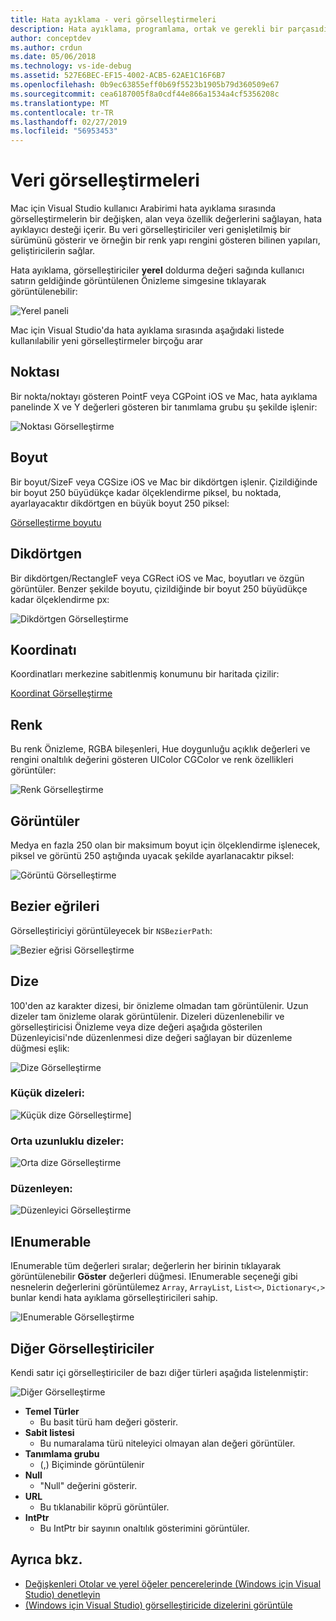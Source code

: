 ```yaml
---
title: Hata ayıklama - veri görselleştirmeleri
description: Hata ayıklama, programlama, ortak ve gerekli bir parçasıdır. Mac için Visual Studio kolay hata ayıklama yapmak için özellikleri içeren tam bir paketi içerir. Bu makalede, hata ayıklayıcı'daki nesneleri inceleyerek görüntülenebilir farklı veri görselleştirmeleri bakar.
author: conceptdev
ms.author: crdun
ms.date: 05/06/2018
ms.technology: vs-ide-debug
ms.assetid: 527E6BEC-EF15-4002-ACB5-62AE1C16F6B7
ms.openlocfilehash: 0b9ec63855eff0b69f5523b1905b79d360509e67
ms.sourcegitcommit: cea6187005f8a0cdf44e866a1534a4cf5356208c
ms.translationtype: MT
ms.contentlocale: tr-TR
ms.lasthandoff: 02/27/2019
ms.locfileid: "56953453"
---
```

# <a name="data-visualizations"></a>Veri görselleştirmeleri

Mac için Visual Studio kullanıcı Arabirimi hata ayıklama sırasında görselleştirmelerin bir değişken, alan veya özellik değerlerini sağlayan, hata ayıklayıcı desteği içerir. Bu veri görselleştiriciler veri genişletilmiş bir sürümünü gösterir ve örneğin bir renk yapı rengini gösteren bilinen yapıları, geliştiricilerin sağlar.

Hata ayıklama, görselleştiriciler **yerel** doldurma değeri sağında kullanıcı satırın geldiğinde görüntülenen Önizleme simgesine tıklayarak görüntülenebilir:

![Yerel paneli](media/data-visualizations-image9.png)

Mac için Visual Studio'da hata ayıklama sırasında aşağıdaki listede kullanılabilir yeni görselleştirmeler birçoğu arar

## <a name="point"></a>Noktası
Bir nokta/noktayı gösteren PointF veya CGPoint iOS ve Mac, hata ayıklama panelinde X ve Y değerleri gösteren bir tanımlama grubu şu şekilde işlenir:

![Noktası Görselleştirme](media/data-visualizations-image10.png)

## <a name="size"></a>Boyut
Bir boyut/SizeF veya CGSize iOS ve Mac bir dikdörtgen işlenir. Çizildiğinde bir boyut 250 büyüdükçe kadar ölçeklendirme piksel, bu noktada, ayarlayacaktır dikdörtgen en büyük boyut 250 piksel:

[Görselleştirme boyutu](media/data-visualizations-image11.png)

## <a name="rectangle"></a>Dikdörtgen
Bir dikdörtgen/RectangleF veya CGRect iOS ve Mac, boyutları ve özgün görüntüler. Benzer şekilde boyutu, çizildiğinde bir boyut 250 büyüdükçe kadar ölçeklendirme px:

![Dikdörtgen Görselleştirme](media/data-visualizations-image12.png)

## <a name="coordinate"></a>Koordinatı
Koordinatları merkezine sabitlenmiş konumunu bir haritada çizilir:

[Koordinat Görselleştirme](media/data-visualizations-image13.png)

## <a name="color"></a>Renk
Bu renk Önizleme, RGBA bileşenleri, Hue doygunluğu açıklık değerleri ve rengini onaltılık değerini gösteren UIColor CGColor ve renk özellikleri görüntüler:

![Renk Görselleştirme](media/data-visualizations-image14.png)

## <a name="images"></a>Görüntüler

Medya en fazla 250 olan bir maksimum boyut için ölçeklendirme işlenecek, piksel ve görüntü 250 aştığında uyacak şekilde ayarlanacaktır piksel:

![Görüntü Görselleştirme](media/data-visualizations-image15.png)

## <a name="bezier-curves"></a>Bezier eğrileri

Görselleştiriciyi görüntüleyecek bir `NSBezierPath`:

![Bezier eğrisi Görselleştirme](media/data-visualizations-image16.png)

## <a name="string"></a>Dize

100'den az karakter dizesi, bir önizleme olmadan tam görüntülenir. Uzun dizeler tam önizleme olarak görüntülenir. Dizeleri düzenlenebilir ve görselleştiricisi Önizleme veya dize değeri aşağıda gösterilen Düzenleyicisi'nde düzenlenmesi dize değeri sağlayan bir düzenleme düğmesi eşlik:

![Dize Görselleştirme](media/data-visualizations-image17.png)

### <a name="small-strings"></a>Küçük dizeleri:
![Küçük dize Görselleştirme](media/data-visualizations-image18.png)]

### <a name="medium-length-strings"></a>Orta uzunluklu dizeler:
![Orta dize Görselleştirme](media/data-visualizations-image19.png)

### <a name="editor"></a>Düzenleyen:

![Düzenleyici Görselleştirme](media/data-visualizations-image21.png)

## <a name="ienumerable"></a>IEnumerable

IEnumerable tüm değerleri sıralar; değerlerin her birinin tıklayarak görüntülenebilir **Göster** değerleri düğmesi. IEnumerable seçeneği gibi nesnelerin değerlerini görüntülemez `Array`, `ArrayList`, `List<>`, `Dictionary<,>` bunlar kendi hata ayıklama görselleştiricileri sahip.

![IEnumerable Görselleştirme](media/data-visualizations-image22.png)

## <a name="other-visualizers"></a>Diğer Görselleştiriciler

Kendi satır içi görselleştiriciler de bazı diğer türleri aşağıda listelenmiştir:

![Diğer Görselleştirme](media/data-visualizations-image23.png)

* **Temel Türler**
  * Bu basit türü ham değeri gösterir.
* **Sabit listesi**
  * Bu numaralama türü niteleyici olmayan alan değeri görüntüler.
* **Tanımlama grubu**
  * (,) Biçiminde görüntülenir
* **Null**
  * "Null" değerini gösterir.
* **URL**
  * Bu tıklanabilir köprü görüntüler.
* **IntPtr**
  * Bu IntPtr bir sayının onaltılık gösterimini görüntüler.

## <a name="see-also"></a>Ayrıca bkz.

- [Değişkenleri Otolar ve yerel öğeler pencerelerinde (Windows için Visual Studio) denetleyin](/visualstudio/debugger/autos-and-locals-windows)
- [(Windows için Visual Studio) görselleştiricide dizelerini görüntüle](/visualstudio/debugger/string-visualizer-dialog-box)